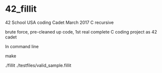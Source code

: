# 42_fillit
42 School USA coding Cadet March 2017 C recursive 

brute force, pre-cleaned up code, 1st real complete C coding project as 42 cadet

In command line

make

./fillit  ./testfiles/valid_sample.fillit

